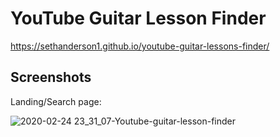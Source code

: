 # YouTube Guitar Lesson Finder

https://sethanderson1.github.io/youtube-guitar-lessons-finder/

## Screenshots

Landing/Search page:

![2020-02-24 23_31_07-Youtube-guitar-lesson-finder](https://user-images.githubusercontent.com/58465744/75222233-a485c900-579b-11ea-933d-a971df7499d0.png)



